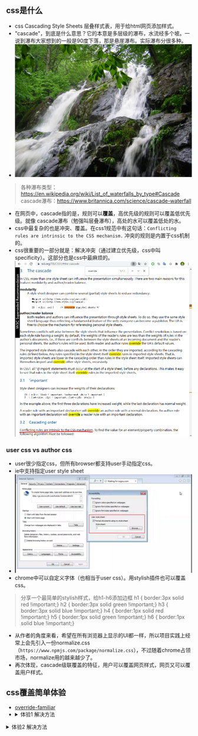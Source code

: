 
## css是什么
+ css Cascading Style Sheets 层叠样式表，用于给html网页添加样式。
+ "cascade"，到底是什么意思？它的本意是多层级的瀑布，水流经多个坡。一说到瀑布大家想到的一般是90度下落，那是悬崖瀑布。实际瀑布分很多种。
+ ![](./imgs/00-cascade-waterfall.jpg)

> 各种瀑布类型： https://en.wikipedia.org/wiki/List_of_waterfalls_by_type#Cascade
> cascade瀑布：https://www.britannica.com/science/cascade-waterfall

+ 在网页中，cascade指的是，规则可以**覆盖**，高优先级的规则可以覆盖低优先级。就像 cascade瀑布（勉强叫层叠瀑布），高处的水可以覆盖低处的水。
+ css中最复杂的也是冲突、覆盖。在css1规范中有这句话：`Conflicting rules are intrinsic to the CSS mechanism.` 冲突的规则是内置于css机制的。
+ css很重要的一部分就是：解决冲突（通过建立优先级，css中叫specificity）。这部分也是css中最麻烦的。
  ![](./imgs/01-css-standard.png)

### user css vs author css
+ user很少指定css，但所有browser都支持user手动指定css。
+ ie中支持指定user style sheet
+ ![](./imgs/02-ie-user-stylesheet.png)
+ chrome中可以自定义字体（也相当于user css）。用stylish插件也可以覆盖css。

> 分享一个最简单的stylish样式，给h1-h6添加边框
> h1 { border:3px solid red !important;}
> h2 { border:3px solid green !important;}
> h3 { border:3px solid blue !important;}
> h4 { border:1px solid red !important;}
> h5 { border:1px solid green !important;}
> h6 { border:1px solid blue !important;}

+ 从作者的角度来看，希望在所有浏览器上显示的UI都一样，所以项目实践上经常上会先引入一份normalize.css（`https://www.npmjs.com/package/normalize.css`），不过随着chrome占领市场，normalize用的越来越少了。
+ 再次体现，cascade级联覆盖的特征，用户可以覆盖网页样式，网页又可以覆盖用户样式。

## css覆盖简单体验
+ [override-familiar](./override-familiar.html)
+ <details>
    <summary>体验1 解决方法</summary>
    添加class
    inline-style
    再添加一个a{col}

</details>
<details>
    <summary>体验2 解决方法</summary>
    div.container1{border-radius:0}

</details>

